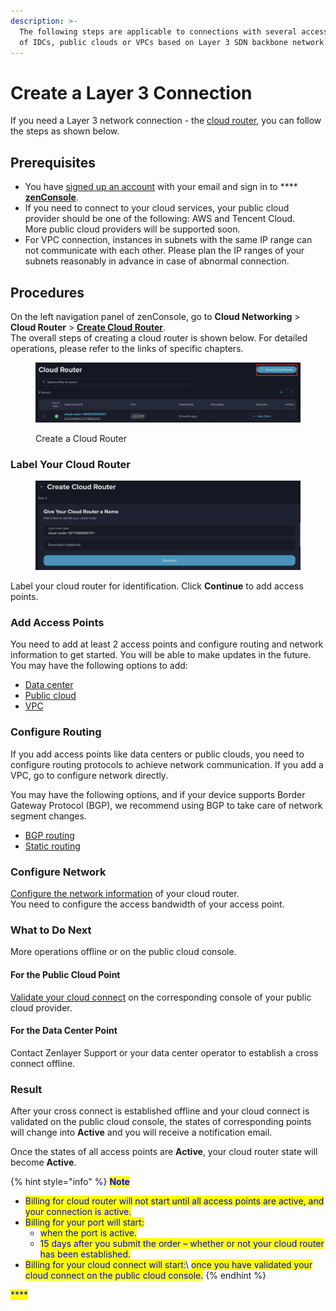```yaml
---
description: >-
  The following steps are applicable to connections with several access points
  of IDCs, public clouds or VPCs based on Layer 3 SDN backbone network.
---
```


# Create a Layer 3 Connection

If you need a Layer 3 network connection - the [cloud router](../../overview/concepts.md#cloud-router), you can follow the steps as shown below.



## Prerequisites

* You have [signed up an account](../../../platform/account-management/create-an-account.md) with your email and sign in to **** [**zenConsole**](https://console.zenlayer.com/).
* If you need to connect to your cloud services, your public cloud provider should be one of the following: AWS and Tencent Cloud.\
  More public cloud providers will be supported soon.
* For VPC connection, instances in subnets with the same IP range can not communicate with each other. Please plan the IP ranges of your subnets reasonably in advance in case of abnormal connection.



## Procedures

On the left navigation panel of zenConsole, go to **Cloud Networking** > **Cloud Router** > [**Create Cloud Router**](https://console.zenlayer.com/sdn/router/create). \
The overall steps of creating a cloud router is shown below. For detailed operations, please refer to the links of specific chapters.

<figure><img src="../../../.gitbook/assets/image (14).png" alt=""><figcaption><p>Create a Cloud Router</p></figcaption></figure>

### Label Your Cloud Router&#x20;

<figure><img src="../../../.gitbook/assets/image (9).png" alt=""><figcaption></figcaption></figure>

Label your cloud router for identification. Click **Continue** to add access points.&#x20;



### Add Access Points

You need to add at least 2 access points and configure routing and network information to get started. You will be able to make updates in the future.\
You may have the following options to add:

* [Data center](select-a-data-center-as-access-point.md)
* [Public cloud](select-a-public-cloud-as-access-point.md)
* [VPC](select-a-vpc-as-access-point.md)



### Configure Routing

If you add access points like data centers or public clouds, you need to configure routing protocols to achieve network communication. If you add a VPC, go to configure network directly.

You may have the following options, and if your device supports Border Gateway Protocol (BGP), we recommend using BGP to take care of network segment changes.

* [BGP routing](configure-routing-information.md#bgp-routing)
* [Static routing](configure-routing-information.md#static-routing)



### Configure Network

[Configure the network information](configure-network-information.md) of your cloud router.\
You need to configure the access bandwidth of your access point. &#x20;



### What to Do Next

More operations offline or on the public cloud console.

#### For the Public Cloud Point

[Validate your cloud connect](../validate-connection-in-public-cloud.md) on the corresponding console of your public cloud provider.

#### For the Data Center Point

Contact Zenlayer Support or your data center operator to establish a cross connect offline.



### Result

After your cross connect is established offline and your cloud connect is validated on the public cloud console, the states of corresponding points will change into **Active** and you will receive a notification email.

Once the states of all access points are **Active**, your cloud router state will become **Active**.

{% hint style="info" %}
<mark style="color:blue;">**Note**</mark>

* <mark style="color:blue;">Billing for cloud router will not start until all access points are active, and your connection is active.</mark>
* <mark style="color:blue;">Billing for your port will start:</mark>
  * <mark style="color:blue;">when the port is active.</mark>
  * <mark style="color:blue;">15 days after you submit the order – whether or not your cloud router has been established.</mark>
* <mark style="color:blue;">Billing for your cloud connect will start:</mark>\ <mark style="color:blue;">once you have validated your cloud connect on the public cloud console.</mark>
{% endhint %}

<mark style="color:blue;">****</mark>
